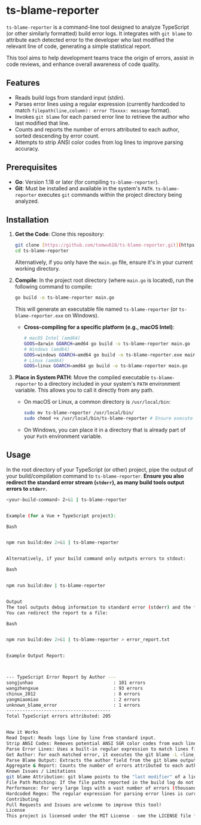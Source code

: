 # ts-blame-reporter

`ts-blame-reporter` is a command-line tool designed to analyze TypeScript (or other similarly formatted) build error logs. It integrates with `git blame` to attribute each detected error to the developer who last modified the relevant line of code, generating a simple statistical report.

This tool aims to help development teams trace the origin of errors, assist in code reviews, and enhance overall awareness of code quality.

## Features

* Reads build logs from standard input (stdin).
* Parses error lines using a regular expression (currently hardcoded to match `filepath(line,column): error TSxxxx: message` format).
* Invokes `git blame` for each parsed error line to retrieve the author who last modified that line.
* Counts and reports the number of errors attributed to each author, sorted descending by error count.
* Attempts to strip ANSI color codes from log lines to improve parsing accuracy.

## Prerequisites

* **Go**: Version 1.18 or later (for compiling `ts-blame-reporter`).
* **Git**: Must be installed and available in the system's `PATH`. `ts-blame-reporter` executes `git` commands within the project directory being analyzed.

## Installation

1.  **Get the Code**:
    Clone this repository:
    ```bash
    git clone [https://github.com/tomwu618/ts-blame-reporter.git](https://github.com/tomwu618/ts-blame-reporter.git)
    cd ts-blame-reporter
    ```
    Alternatively, if you only have the `main.go` file, ensure it's in your current working directory.

2.  **Compile**:
    In the project root directory (where `main.go` is located), run the following command to compile:
    ```bash
    go build -o ts-blame-reporter main.go
    ```
    This will generate an executable file named `ts-blame-reporter` (or `ts-blame-reporter.exe` on Windows).

    * **Cross-compiling for a specific platform (e.g., macOS Intel)**:
        ```bash
        # macOS Intel (amd64)
        GOOS=darwin GOARCH=amd64 go build -o ts-blame-reporter main.go
        # Windows (amd64)
        GOOS=windows GOARCH=amd64 go build -o ts-blame-reporter.exe main.go
        # Linux (amd64)
        GOOS=linux GOARCH=amd64 go build -o ts-blame-reporter main.go
        ```

3.  **Place in System PATH**:
    Move the compiled executable `ts-blame-reporter` to a directory included in your system's `PATH` environment variable. This allows you to call it directly from any path.
    * On macOS or Linux, a common directory is `/usr/local/bin`:
        ```bash
        sudo mv ts-blame-reporter /usr/local/bin/
        sudo chmod +x /usr/local/bin/ts-blame-reporter # Ensure execute permission
        ```
    * On Windows, you can place it in a directory that is already part of your `Path` environment variable.

## Usage

In the root directory of your TypeScript (or other) project, pipe the output of your build/compilation command to `ts-blame-reporter`. **Ensure you also redirect the standard error stream (`stderr`), as many build tools output errors to `stderr`.**

```bash
<your-build-command> 2>&1 | ts-blame-reporter


Example (for a Vue + TypeScript project):

Bash


npm run build:dev 2>&1 | ts-blame-reporter


Alternatively, if your build command only outputs errors to stdout:

Bash


npm run build:dev | ts-blame-reporter


Output
The tool outputs debug information to standard error (stderr) and the final statistical report to standard output (stdout).
You can redirect the report to a file:

Bash


npm run build:dev 2>&1 | ts-blame-reporter > error_report.txt


Example Output Report:



--- TypeScript Error Report by Author ---
songjunhao                              : 101 errors
wangzhengxue                            : 93 errors
chinux_2012                             : 8 errors
yangmiaomiao                            : 2 errors
unknown_blame_error                     : 1 errors
---------------------------------------
Total TypeScript errors attributed: 205


How it Works
Read Input: Reads logs line by line from standard input.
Strip ANSI Codes: Removes potential ANSI SGR color codes from each line.
Parse Error Lines: Uses a built-in regular expression to match lines fitting the filepath(line,column): error TSxxxx: message pattern, extracting the file path and line number.
Get Author: For each matched error, it executes the git blame -L <line_number>,<line_number> --line-porcelain <file_path> command.
Parse Blame Output: Extracts the author field from the git blame output.
Aggregate & Report: Counts the number of errors attributed to each author and prints the final report, sorted descending by error count.
Known Issues / Limitations
git blame Attribution: git blame points to the "last modifier" of a line of code. This may not always be the original author who introduced the error (e.g., a code formatting commit might alter many lines and be incorrectly attributed). Use the results of this tool as an aid for analysis.
File Path Matching: If the file paths reported in the build log do not exactly match the actual paths tracked in the Git repository (including case sensitivity or relative/absolute path differences), git blame might fail (resulting in unknown_file_not_found or git_blame_execution_error in the logs).
Performance: For very large logs with a vast number of errors (thousands+), performance might degrade due to sequential git blame calls for each error. Future optimizations could include batching blame calls per file or concurrent execution.
Hardcoded Regex: The regular expression for parsing error lines is currently hardcoded. If your project's error format differs, you'll need to modify the tsErrorRegex variable in the source code.
Contributing
Pull Requests and Issues are welcome to improve this tool!
License
This project is licensed under the MIT License - see the LICENSE file for details.
